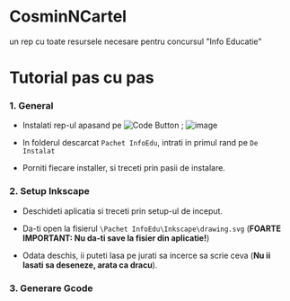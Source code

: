 # CosminNCartel
un rep cu toate resursele necesare pentru concursul "Info Educatie"

# Tutorial pas cu pas

### 1. General
- Instalati rep-ul apasand pe ![Code Button](https://github.com/MarkIsTheBest/CosminNCartel/assets/56190468/d82a212d-5759-4167-931d-e63cbe108e0d)
; ![image](https://github.com/MarkIsTheBest/CosminNCartel/assets/56190468/1f69f3b5-82ec-406a-996e-a5184157be90)

- In folderul descarcat `Pachet InfoEdu`, intrati in primul rand pe `De Instalat`
  
- Porniti fiecare installer, si treceti prin pasii de instalare.
### 2. Setup Inkscape
- Deschideti aplicatia si treceti prin setup-ul de inceput.
  
- Da-ti open la fisierul `\Pachet InfoEdu\Inkscape\drawing.svg` (__FOARTE IMPORTANT: Nu da-ti save la fisier din aplicatie!__)
  
- Odata deschis, ii puteti lasa pe jurati sa incerce sa scrie ceva (__Nu ii lasati sa deseneze, arata ca dracu__).
### 3. Generare Gcode



